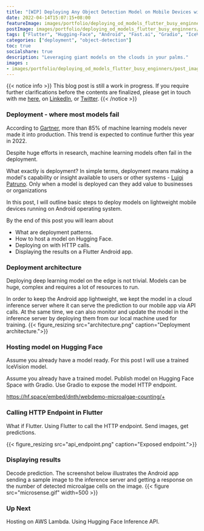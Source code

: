 ```yaml
---
title: "[WIP] Deploying Any Object Detection Model on Mobile Devices with Flutter for Busy Engineers"
date: 2022-04-14T15:07:15+08:00
featureImage: images/portfolio/deploying_od_models_flutter_busy_enginners/thumbnail.gif
postImage: images/portfolio/deploying_od_models_flutter_busy_enginners/post_image.png
tags: ["Flutter", "Hugging-Face", "Android", "Fast.ai", "Gradio", "IceVision"]
categories: ["deployment", "object-detection"]
toc: true
socialshare: true
description: "Leveraging giant models on the clouds in your palms."
images : 
- images/portfolio/deploying_od_models_flutter_busy_enginners/post_image.png
---
```


{{< notice info >}}
This blog post is still a work in progress. If you require further clarifications before the contents are finalized, please get in touch with me [here](https://dicksonneoh.com/contact/), on [LinkedIn](https://www.linkedin.com/in/dickson-neoh/), or [Twitter](https://twitter.com/dicksonneoh7).
{{< /notice >}}

### Deployment - where most models fail
According to [Gartner](https://www.gartner.com/en/newsroom/press-releases/2018-02-13-gartner-says-nearly-half-of-cios-are-planning-to-deploy-artificial-intelligence), more than 85% of machine learning models never made it into production.
This trend is expected to continue further this year in 2022. 

Despite huge efforts in research, machine learning models often fail in the deployment.

What exactly is deployment? 
In simple terms, deployment means making a model's capability or insight available to users or other systems - [Luigi Patruno](https://mlinproduction.com/what-does-it-mean-to-deploy-a-machine-learning-model-deployment-series-01/).
Only when a model is deployed can they add value to businesses or organizations 

In this post, I will outline basic steps to deploy models on lightweight mobile devices running on Android operating system.

By the end of this post you will learn about

* What are deployment patterns.
* How to host a model on Hugging Face.
* Deploying on with HTTP calls.
* Displaying the results on a Flutter Android app.

### Deployment architecture
Deploying deep learning model on the edge is not trivial.
Models can be huge, complex and requires a lot of resources to run.

In order to keep the Android app lightweight, we kept the model in a cloud inference server where it can serve the prediction to our mobile app via API calls.
At the same time, we can also monitor and update the model in the inference server by deploying them from our local machine used for training.
{{< figure_resizing src="architecture.png" caption="Deployment architecture.">}}


### Hosting model on Hugging Face

Assume you already have a model ready.
For this post I will use a trained IceVision model.

Assume you already have a trained model.
Publish model on Hugging Face Space with Gradio.
Use Gradio to expose the model HTTP endpoint.

https://hf.space/embed/dnth/webdemo-microalgae-counting/+

### Calling HTTP Endpoint in Flutter
What if Flutter.
Using Flutter to call the HTTP endpoint.
Send images, get predictions.

{{< figure_resizing src="api_endpoint.png" caption="Exposed endpoint.">}}

### Displaying results
Decode prediction.
The screenshot below illustrates the Android app sending a sample image to the inference server and getting a response on the number of detected microalgae cells on the image.
{{< figure src="microsense.gif" width=500 >}}

### Up Next
Hosting on AWS Lambda.
Using Hugging Face Inference API.

<!-- ### Motivation
Deploying 


### Architecture
The image below illustrates the architecture of this work.




### Speed-Accuracy Trade Off
One of the many concerns in putting a sophisticated deep learning model on an Android app is the portability.
Depending on the type of models, the size may range from few MB to a few hundred MBs.
This may sound trivial with cheap memory cost nowadays, but a mobile app with few hundreds of MBs in size will surely be impractical to keep on a device for long.
There are methods to reduce the size and computation of these models making them more mobile-friendly such as model pruning and quantization.
These however comes at the cost of reducing the accuracy and effectiveness of the model.
We are back to the classic speed vs accuracy trade off when it comes to model deployment on mobile devices.
On the one hand, we want the model to be as accurate and effective as possible, on the other hand we also need to make sure the model can be feasible run on lightweight mobile processors.
On some applications, we can certainly trade model accuracy for a huge gain in portability on mobile.
However, on many mission-critical applications, even a small reduction in model effectiveness could severely impact the outcome of the app.
This can be mitigated by using a remote infrastructure to host the model and leave the app lightweight, possibly gaining the best of both.

### Remote Inference
These limitations can be solved by offloading the heavy lifting of hosting and running the model to a remote server or the cloud.
There are many cloud based solutions that can perform the job, however in this example we utilized Hugging Face Space as a server for inferencing with [millisecond latency](https://huggingface.co/blog/infinity-cpu-performance).
The free tier offers up to 8 CPU cores and 16GB RAM making it extremely feasible to host almost any deep learning model available today at no cost.
The paid tier offers much more in terms of CPU performance, latency and throughput. They claim to accelerate the latency of Transformer based models to a [1ms latency](https://huggingface.co/infinity).

One neat feature available on Hugging Face Space is the built-in integration with Gradio.
Gradio is a user-interface app that makes it easy to deploy model demos on Hugging Face. 
Additionally, Gradio also exposes the model inference with a REST-ful API calls.
In other words, the model hosted on Hugging Face with Gradio can communicate with any app on the internet using standard HTTP calls.

In this MVP we hosted the object detection model on Hugging Face using the free tier.
This takes a huge burden off the Android app and significantly improves app portability without sacrificing model accuracy and effectiveness.
The drawback in this case is the latency of the model inference now depends on the network connection to the inference server which is not an issue for this app since we do not need a real-time inference.
However, with the 1ms latency claim on the paid tier, we wonder if real-time inference is possible. This is something we have not explored in this MVP. But it will be interesting to know.




### Android App
The Android app was built using the Google [Flutter](https://flutter.dev/) framework.
Now, instead of having to embed the model in the app, all we need to do is to send an `HTTP` `POST` request to the Hugging Face server with an image as the input.
Once the server receives the request, an inference on the model is run and the output is returned to the Android app as a response.


The app can be found in Google Playstore by the name [MicroSense]((https://play.google.com/store/apps/details?id=com.micro.sense)).
{{< figure_resizing src="microsense_logo.png" link="https://play.google.com/store/apps/details?id=com.micro.sense">}}
Try it out and leave us a message if you find it useful or are keen to develop the app further. 
If you're interested to find out how I made the app from scratch, I wrote a tutorial blog post about it [here](https://dicksonneoh.com/blog/deep_learning_on_android_with_flutter_and_hugging_face/). -->
